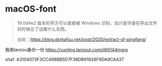 # macOS-font
> 19.0d4e2 版本的苹方可以直接被 Windows 识别，估计是华康在导出文件的时候忘了设置什么东西。
> 
> 出处：https://blog.dsrkafuu.net/post/2020/extract-sf-pingfang/


我用lanzou备份一份
https://yunling.lanzout.com/iiKti144mgra

sha1: A3104073F3CC498BB5D7F38DB91926F9DA9CA437

